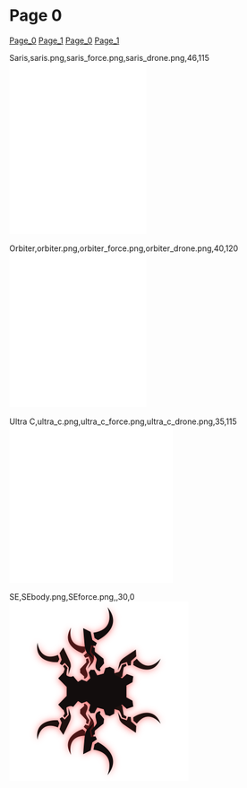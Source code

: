 # Page 0
[Page_0](../pages/Page_0.md)
[Page_1](../pages/Page_1.md)
[Page_0](../pages/Page_0.md)
[Page_1](../pages/Page_1.md)

Saris,saris.png,saris_force.png,saris_drone.png,46,115
![](https://github.com/areon546/NovaDriftCustomSkinRepository/raw/main/custom_skins/saris.png)


Orbiter,orbiter.png,orbiter_force.png,orbiter_drone.png,40,120
![](https://github.com/areon546/NovaDriftCustomSkinRepository/raw/main/custom_skins/orbiter.png)


Ultra C,ultra_c.png,ultra_c_force.png,ultra_c_drone.png,35,115
![](https://github.com/areon546/NovaDriftCustomSkinRepository/raw/main/custom_skins/ultra_c.png)


SE,SEbody.png,SEforce.png,,30,0
![](https://github.com/areon546/NovaDriftCustomSkinRepository/raw/main/custom_skins/SEbody.png)

